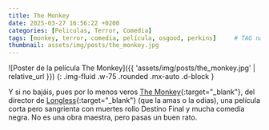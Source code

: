 ```yaml
---
title: The Monkey
date: 2025-03-27 16:56:22 +0200
categories: [Peliculas, Terror, Comedia]
tags: [monkey, terror, comedia, película, osgood, perkins]     # TAG names should always be lowercase
thumbnail: assets/img/posts/the_monkey.jpg
---
```

![Poster de la película The Monkey]({{ 'assets/img/posts/the_monkey.jpg' | relative_url }})
{: .img-fluid .w-75 .rounded .mx-auto .d-block }

Y si no bajáis, pues por lo menos veros [The Monkey](https://www.filmaffinity.com/es/film247371.html "The Monkey"){:target="_blank"},
del director de [Longless](https://www.filmaffinity.com/es/film595778.html "Longless"){:target="_blank"} (que la amas o la odias), una película corta pero
sangrienta con muertes rollo Destino Final y mucha comedia negra. No es una obra maestra, pero pasas un buen rato.
